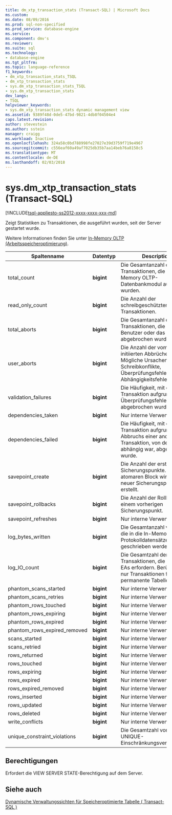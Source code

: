 ```yaml
---
title: dm_xtp_transaction_stats (Transact-SQL) | Microsoft Docs
ms.custom: 
ms.date: 08/09/2016
ms.prod: sql-non-specified
ms.prod_service: database-engine
ms.service: 
ms.component: dmv's
ms.reviewer: 
ms.suite: sql
ms.technology:
- database-engine
ms.tgt_pltfrm: 
ms.topic: language-reference
f1_keywords:
- dm_xtp_transaction_stats_TSQL
- dm_xtp_transaction_stats
- sys.dm_xtp_transaction_stats_TSQL
- sys.dm_xtp_transaction_stats
dev_langs:
- TSQL
helpviewer_keywords:
- sys.dm_xtp_transaction_stats dynamic management view
ms.assetid: 9389f48d-0de5-47bd-9821-4db8f04504e4
caps.latest.revision: 
author: stevestein
ms.author: sstein
manager: craigg
ms.workload: Inactive
ms.openlocfilehash: 324a58c0bd788998fe27027e39d3759f719e4967
ms.sourcegitcommit: c556eaf60a49af7025db35b7aa14beb76a8158c5
ms.translationtype: MT
ms.contentlocale: de-DE
ms.lasthandoff: 02/03/2018
---
```

# <a name="sysdmxtptransactionstats-transact-sql"></a>sys.dm_xtp_transaction_stats (Transact-SQL)
[!INCLUDE[tsql-appliesto-ss2012-xxxx-xxxx-xxx-md](../../includes/tsql-appliesto-ss2012-xxxx-xxxx-xxx-md.md)]

  Zeigt Statistiken zu Transaktionen, die ausgeführt wurden, seit der Server gestartet wurde.  
  
 Weitere Informationen finden Sie unter [In-Memory OLTP &#40;Arbeitsspeicheroptimierung&#41;](../../relational-databases/in-memory-oltp/in-memory-oltp-in-memory-optimization.md).  
  
|Spaltenname|Datentyp|Description|  
|-----------------|---------------|-----------------|  
|total_count|**bigint**|Die Gesamtanzahl der Transaktionen, die im In-Memory OLTP-Datenbankmodul ausgeführt wurden.|  
|read_only_count|**bigint**|Die Anzahl der schreibgeschützten Transaktionen.|  
|total_aborts|**bigint**|Die Gesamtanzahl der Transaktionen, die durch den Benutzer oder das System abgebrochen wurden.|  
|user_aborts|**bigint**|Die Anzahl der vom System initiierten Abbrüche. Mögliche Ursachen: Schreibkonflikte, Überprüfungsfehler oder Abhängigkeitsfehler.|  
|validation_failures|**bigint**|Die Häufigkeit, mit der eine Transaktion aufgrund eines Überprüfungsfehlers abgebrochen wurde.|  
|dependencies_taken|**bigint**|Nur interne Verwendung.|  
|dependencies_failed|**bigint**|Die Häufigkeit, mit der eine Transaktion aufgrund des Abbruchs einer anderen Transaktion, von der diese abhängig war, abgebrochen wurde.|  
|savepoint_create|**bigint**|Die Anzahl der erstellten Sicherungspunkte. Für jeden atomaren Block wird ein neuer Sicherungspunkt erstellt.|  
|savepoint_rollbacks|**bigint**|Die Anzahl der Rollbacks zu einem vorherigen Sicherungspunkt.|  
|savepoint_refreshes|**bigint**|Nur interne Verwendung.|  
|log_bytes_written|**bigint**|Die Gesamtanzahl von Bytes, die in die In-Memory OLTP-Protokolldatensätze geschrieben werden.|  
|log_IO_count|**bigint**|Die Gesamtzahl der Transaktionen, die Protokoll-EAs erfordern. Berücksichtigt nur Transaktionen für permanente Tabellen.|  
|phantom_scans_started|**bigint**|Nur interne Verwendung.|  
|phantom_scans_retries|**bigint**|Nur interne Verwendung.|  
|phantom_rows_touched|**bigint**|Nur interne Verwendung.|  
|phantom_rows_expiring|**bigint**|Nur interne Verwendung.|  
|phantom_rows_expired|**bigint**|Nur interne Verwendung.|  
|phantom_rows_expired_removed|**bigint**|Nur interne Verwendung.|  
|scans_started|**bigint**|Nur interne Verwendung.|  
|scans_retried|**bigint**|Nur interne Verwendung.|  
|rows_returned|**bigint**|Nur interne Verwendung.|  
|rows_touched|**bigint**|Nur interne Verwendung.|  
|rows_expiring|**bigint**|Nur interne Verwendung.|  
|rows_expired|**bigint**|Nur interne Verwendung.|  
|rows_expired_removed|**bigint**|Nur interne Verwendung.|  
|rows_inserted|**bigint**|Nur interne Verwendung.|  
|rows_updated|**bigint**|Nur interne Verwendung.|  
|rows_deleted|**bigint**|Nur interne Verwendung.|  
|write_conflicts|**bigint**|Nur interne Verwendung.|  
|unique_constraint_violations|**bigint**|Die Gesamtzahl von UNIQUE-Einschränkungsverletzungen.|  
  
## <a name="permissions"></a>Berechtigungen  
 Erfordert die VIEW SERVER STATE-Berechtigung auf dem Server.  
  
## <a name="see-also"></a>Siehe auch  
 [Dynamische Verwaltungssichten für Speicheroptimierte Tabelle &#40; Transact-SQL &#41;](../../relational-databases/system-dynamic-management-views/memory-optimized-table-dynamic-management-views-transact-sql.md)  
  
  
